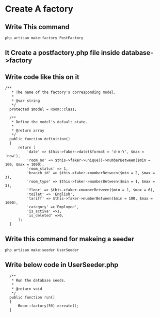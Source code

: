 # Create A factory ##
## Write This command
  ```
  php artisan make:factory PostFactory
  ```
## It Create a postfactory.php file inside database->factory
## Write code like this on it
  ```
  /**
     * The name of the factory's corresponding model.
     *
     * @var string
     */
    protected $model = Room::class;

    /**
     * Define the model's default state.
     *
     * @return array
     */
    public function definition()
    {
        return [
            'date' => $this->faker->date($format = 'd-m-Y', $max = 'now'),
            'room_no' => $this->faker->unique()->numberBetween($min = 100, $max = 1000),
            'room_status' => 1,
            'branch_id' => $this->faker->numberBetween($min = 2, $max = 3),
            'room_type' => $this->faker->numberBetween($min = 1, $max = 3),
            'floor' => $this->faker->numberBetween($min = 1, $max = 6),
            'toilet' => 'English',
            'tariff' => $this->faker->numberBetween($min = 100, $max = 1000),
            'category' =>'Employee',
            'is_active' =>1,
            'is_deleted' =>0,
        ];
    }
  ```
## Write this command for makeing a seeder
  ```
  php artisan make:seeder UserSeeder
  ```
## Write below code in UserSeeder.php
  ```
    /**
     * Run the database seeds.
     *
     * @return void
     */
    public function run()
    {
        Room::factory(50)->create();
    }
  ```
  

